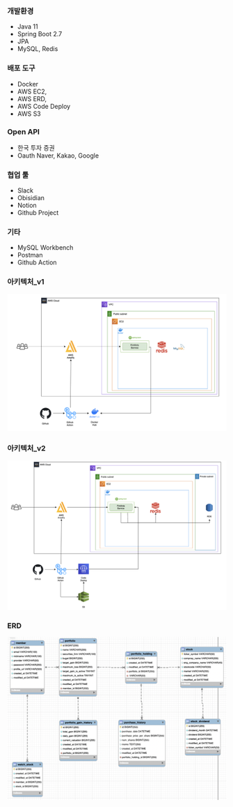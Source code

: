 ### 개발환경
- Java 11
- Spring Boot 2.7
- JPA
- MySQL, Redis

### 배포 도구
- Docker
- AWS EC2, 
- AWS ERD, 
- AWS Code Deploy
- AWS S3

### Open API
- 한국 투자 증권
- Oauth Naver, Kakao, Google

### 협업 툴
- Slack
- Obisidian
- Notion
- Github Project

### 기타
- MySQL Workbench
- Postman
- Github Action

### 아키텍처_v1
![아키텍처](./fineAnts_architecture.png)

### 아키텍처_v2
![아키텍처](./fineAnts_architecture_v2.png)

### ERD
![아키텍처](../ERD/ERD.png)